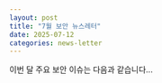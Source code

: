 ```yaml
---
layout: post
title: "7월 보안 뉴스레터"
date: 2025-07-12
categories: news-letter
---
```


이번 달 주요 보안 이슈는 다음과 같습니다...
